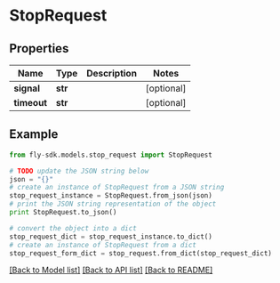 # StopRequest


## Properties
Name | Type | Description | Notes
------------ | ------------- | ------------- | -------------
**signal** | **str** |  | [optional] 
**timeout** | **str** |  | [optional] 

## Example

```python
from fly-sdk.models.stop_request import StopRequest

# TODO update the JSON string below
json = "{}"
# create an instance of StopRequest from a JSON string
stop_request_instance = StopRequest.from_json(json)
# print the JSON string representation of the object
print StopRequest.to_json()

# convert the object into a dict
stop_request_dict = stop_request_instance.to_dict()
# create an instance of StopRequest from a dict
stop_request_form_dict = stop_request.from_dict(stop_request_dict)
```
[[Back to Model list]](../README.md#documentation-for-models) [[Back to API list]](../README.md#documentation-for-api-endpoints) [[Back to README]](../README.md)


